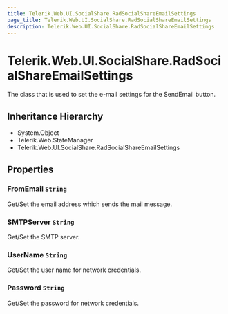 ```yaml
---
title: Telerik.Web.UI.SocialShare.RadSocialShareEmailSettings
page_title: Telerik.Web.UI.SocialShare.RadSocialShareEmailSettings
description: Telerik.Web.UI.SocialShare.RadSocialShareEmailSettings
---
```


# Telerik.Web.UI.SocialShare.RadSocialShareEmailSettings

The class that is used to set the e-mail settings for the SendEmail button.

## Inheritance Hierarchy

* System.Object
* Telerik.Web.StateManager
* Telerik.Web.UI.SocialShare.RadSocialShareEmailSettings

## Properties

###  FromEmail `String`

Get/Set the email address which sends the mail message.

###  SMTPServer `String`

Get/Set the SMTP server.

###  UserName `String`

Get/Set the user name for network credentials.

###  Password `String`

Get/Set the password for network credentials.


